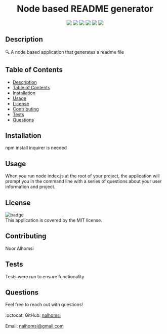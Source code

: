 
<h1 align="center">Node based README generator</h1>

  
<p align="center">
    <img src="https://img.shields.io/badge/Javascript-yellow" />
    <img src="https://img.shields.io/badge/jQuery-blue"  />
    <img src="https://img.shields.io/badge/-node.js-green" />
    <img src="https://img.shields.io/badge/-inquirer-red" >
    <img src="https://img.shields.io/badge/-screencastify-lightgrey" />
    <img src="https://img.shields.io/badge/-json-orange" />
</p>

  
## Description
🔍 A node based application that generates a readme file

## Table of Contents
- [Description](#description)
- [Table of Contents](#table-of-contents)
- [Installation](#installation)
- [Usage](#usage)
- [License](#license)
- [Contributing](#contributing)
- [Tests](#tests)
- [Questions](#questions)

## Installation
 npm install inquirer is needed

## Usage

When you run node index.js at the root of your project, the application will prompt you in the command line with a series of questions about your user information and project.

## License
![badge](https://img.shields.io/badge/license-MIT-brightgreen)
<br />
This application is covered by the MIT license. 

## Contributing
Noor Alhomsi

## Tests
Tests were run to ensure functionality

## Questions
Feel free to reach out with questions!<br />
<br />
:octocat: GitHub: [nalhomsi](https://github.com/nalhomsi)<br />
<br />
 Email: nalhomsi@gmail.com<br /><br />

    

    
